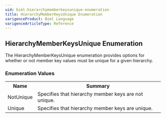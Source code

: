 ```yaml
---
uid: biml-hierarchymemberkeysunique-enumeration
title: HierarchyMemberKeysUnique Enumeration
varigenceProduct: Biml Language
varigenceArticleType: Reference
---
```


## HierarchyMemberKeysUnique Enumeration<div class="LanguageSummary"><div class ="SummaryItem">The HierarchyMemberKeysUnique enumeration provides options for whether or not member key values must be unique for a given hierarchy.</div></div><div class="EnumValueGroup">### Enumeration Values<table id="EnumValue" class="MemberList"><tbody><tr><th class="MemberNameColumnHeader">Name</th><th class="MemberSummaryColumnHeader">Summary</th></tr><tr class="cd0"><td class="MemberName">NotUnique</td><td class="MemberSummary"><div class ="SummaryItem">Specifies that hierarchy member keys are not unique.</div> </td></tr><tr class="cd1"><td class="MemberName">Unique</td><td class="MemberSummary"><div class ="SummaryItem">Specifies that hierarchy member keys are unique.</div> </td></tr></tbody></table></div>